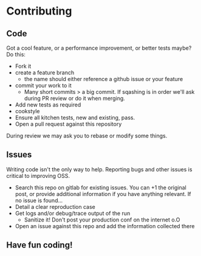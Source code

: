 # Contributing

## Code

Got a cool feature, or a performance improvement, or better tests maybe? Do
this:

- Fork it
- create a feature branch
  - the name should either reference a github issue or your feature
- commit your work to it
  - Many short commits > a big commit. If sqashing is in order we'll ask during
    PR review or do it when merging.
- Add new tests as required
- cookstyle
- Ensure all kitchen tests, new and existing, pass.
- Open a pull request against this repository

During review we may ask you to rebase or modify some things.

## Issues

Writing code isn't the only way to help. Reporting bugs and other issues is
critical to improving OSS.

- Search this repo on gitlab for existing issues. You can +1 the original post,
  or provide additional information if you have anything relevant. If no issue
is found...
- Detail a clear reproduction case
- Get logs and/or debug/trace output of the run
  - Sanitize it! Don't post your production conf on the internet o.O
- Open an issue against this repo and add the information collected there

## Have fun coding!
